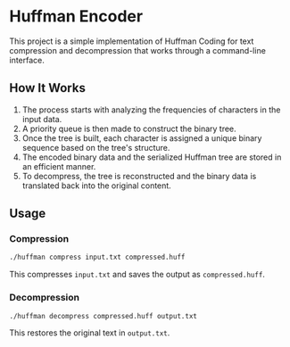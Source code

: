 # Huffman Encoder

This project is a simple implementation of Huffman Coding for text compression and decompression that works through a command-line interface.

## How It Works
1. The process starts with analyzing the frequencies of characters in the input data. 
2. A priority queue is then made to construct the binary tree. 
3. Once the tree is built, each character is assigned a unique binary sequence based on the tree's structure. 
4. The encoded binary data and the serialized Huffman tree are stored in an efficient manner. 
5. To decompress, the tree is reconstructed and the binary data is translated back into the original content.

## Usage
### Compression
```sh
./huffman compress input.txt compressed.huff
```
This compresses `input.txt` and saves the output as `compressed.huff`.

### Decompression
```sh
./huffman decompress compressed.huff output.txt
```
This restores the original text in `output.txt`.
